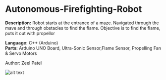 # Autonomous-Firefighting-Robot
                                                                        
__Description:__ Robot starts at the entrance of a maze. Navigated through the mave and through obstacles to find the flame. Objective is to find the flame, puts it out with propellor

__Language:__ C++ (Arduino)                                                                                                                                                            
__Parts:__ Arduino UNO Board, Ultra-Sonic Sensor,Flame Sensor, Propelling Fan & Servo Motors

Author: Zeel Patel  

![alt text](https://github.com/zeelp741/Autonomous-Firefighting-Robot/blob/master/Autonomous-Robot.png?raw=true)
